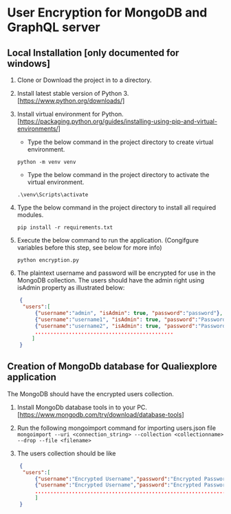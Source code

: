 # User Encryption for MongoDB and GraphQL server


## Local Installation [only documented for windows]

1. Clone or Download the project in to a directory.

2. Install latest stable version of Python 3. [https://www.python.org/downloads/]

3. Install virtual environment for Python. [https://packaging.python.org/guides/installing-using-pip-and-virtual-environments/]


    * Type the below command in the project directory to create virtual environment.

    `python -m venv venv`

    * Type the below command in the project directory to activate the virtual environment.

    `.\venv\Scripts\activate`

4. Type the below command in the project directory to install all required modules.

    `pip install -r requirements.txt`

5. Execute the below command to run the application. (Congifgure variables before this step, see below for more info)

    `python encryption.py`

6. The plaintext username and password will be encrypted for use in the MongoDB collection. The users should have the admin right using isAdmin property as illustrated below:

```users.json
    {
     "users":[
         {"username":"admin", "isAdmin": true, "password":"password"},
         {"username":"username1", "isAdmin": true, "password":"Password1"},
         {"username":"username2", "isAdmin": true, "password":"Password2"},
         .............................................
        ]
    }
```


## Creation of MongoDb database for Qualiexplore application

The MongoDB should have the encrypted users collection.

1. Install MongoDb database tools in to your PC. [https://www.mongodb.com/try/download/database-tools]
2. Run the following mongoimport command for importing users.json file
`mongoimport --uri <connection_string> --collection <collectionname> --drop --file <filename>`

3. The users collection should be like
```users.json
    {
     "users":[
         {"username":"Encrypted Username","password":"Encrypted Password"},
         {"username":"Encrypted Username","password":"Encrypted Password"},
         .................................................................
         ]
    }
```